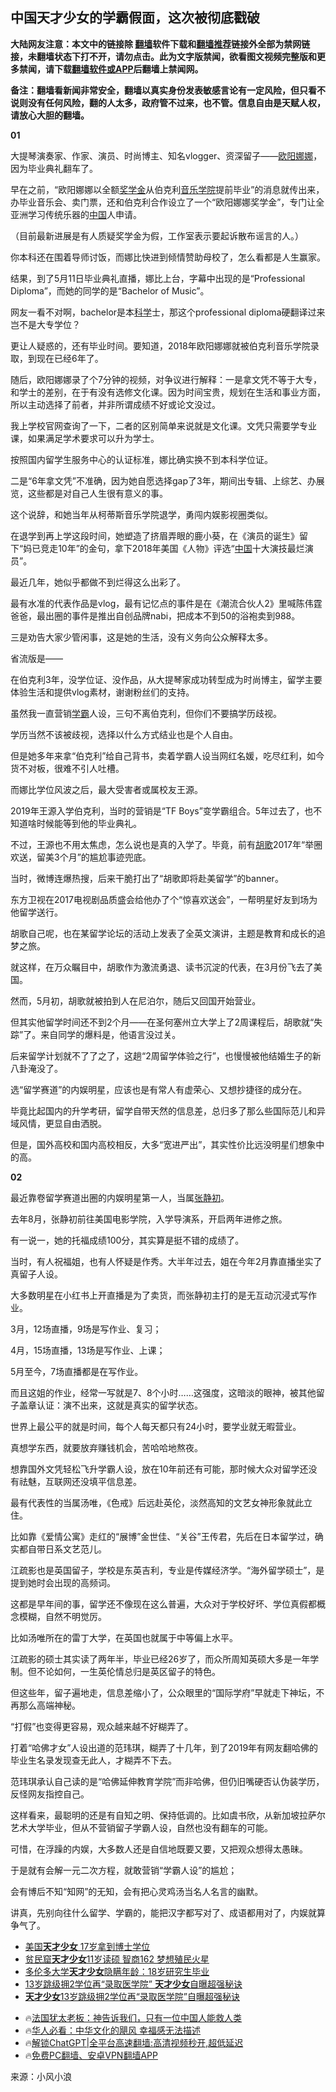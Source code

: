  <!-- 面包屑导航 --> <h2>中国天才少女的学霸假面，这次被彻底戳破</h2> <p class="notice"><b>大陆网友注意：本文中的链接除 <a href="https://github.com/bannedbook/fanqiang" >翻墙</a>软件下载和<a href="https://github.com/killgcd/justmysocks/blob/master/README.md">翻墙推荐</a>链接外全部为禁网链接，未翻墙状态下打不开，请勿点击。此为文字版禁闻，欲看图文视频完整版和更多禁闻，请下载<a href="https://github.com/bannedbook/fanqiang">翻墙软件或APP</a>后翻墙上禁闻网。</p><p>备注：翻墙看新闻非常安全，翻墙以真实身份发表敏感言论有一定风险，但只看不说则没有任何风险，翻的人太多，政府管不过来，也不管。信息自由是天赋人权，请放心大胆的翻墙。</b></p>  <div class="entry"> <p><strong>01</strong></p> <p>大提琴演奏家、作家、演员、时尚博主、知名vlogger、资深留子——<a href="https://www.bannedbook.org/bnews/tag/%e6%ac%a7%e9%98%b3%e5%a8%9c%e5%a8%9c/" class="st_tag internal_tag" rel="tag" title="标签 欧阳娜娜 下的日志">欧阳娜娜</a>，因为毕业典礼翻车了。</p> <p>早在之前，“欧阳娜娜以全额<a href="https://www.bannedbook.org/bnews/tag/%E5%A5%96%E5%AD%A6%E9%87%91/" class="st_tag internal_tag" rel="tag" title="标签 奖学金 下的日志">奖学金</a>从伯克利<a href="https://www.bannedbook.org/bnews/tag/%e9%9f%b3%e4%b9%90%e5%ad%a6%e9%99%a2/" class="st_tag internal_tag" rel="tag" title="标签 音乐学院 下的日志">音乐学院</a>提前毕业”的消息就传出来，办毕业音乐会、卖门票，还和伯克利合作设立了一个“欧阳娜娜奖学金”，专门让全亚洲学习传统乐器的<span class='wp_keywordlink_affiliate'><a href="https://www.bannedbook.org/" title="中国" target="_blank">中国</a></span>人申请。</p> <p>（目前最新进展是有人质疑奖学金为假，工作室表示要起诉散布谣言的人。）</p> <p>你本科还在围着导师讨饭，而娜比快进到倾情赞助母校了，怎么看都是人生赢家。</p> <p>结果，到了5月11日毕业典礼直播，娜比上台，字幕中出现的是“Professional Diploma”，而她的同学的是“Bachelor of Music”。</p> <p>网友一看不对啊，bachelor是本<span class='wp_keywordlink'><a href="https://www.bannedbook.org/forum11/topic309.html" title="禁片：“科学”的棍子" target="_blank">科学</a></span>士，那这个professional diploma硬翻译过来岂不是大专学位？</p> <p>更让人疑惑的，还有毕业时间。要知道，2018年欧阳娜娜就被伯克利音乐学院录取，到现在已经6年了。</p> <p>随后，欧阳娜娜录了个7分钟的视频，对争议进行解释：一是拿文凭不等于大专，和学士的差别，在于有没有选修文化课。因为时间宝贵，规划在生活和事业方面，所以主动选择了前者，并非所谓成绩不好或论文没过。</p> <p>我上学校官网查询了一下，二者的区别简单来说就是文化课。文凭只需要学专业课，如果满足学术要求可以升为学士。</p> <p>按照国内留学生服务中心的认证标准，娜比确实换不到本科学位证。</p> <p>二是“6年拿文凭”不准确，因为她自愿选择gap了3年，期间出专辑、上综艺、办展览，这些都是对自己人生很有意义的事。</p> <p>这个说辞，和她当年从柯蒂斯音乐学院退学，勇闯内娱影视圈类似。</p> <p>在退学到再上学这段时间，她塑造了挤眉弄眼的鹿小葵，在《演员的诞生》留下“妈已竞走10年”的金句，拿下2018年美国《人物》评选“<a href="https://www.bannedbook.org/bnews/tag/%E4%B8%AD%E5%9B%BD/" class="st_tag internal_tag" rel="tag" title="标签 中国 下的日志">中国</a>十大演技最烂演员”。</p> <p>最近几年，她似乎都做不到烂得这么出彩了。</p> <p>最有水准的代表作品是vlog，最有记忆点的事件是在《潮流合伙人2》里喊陈伟霆爸爸，最出圈的事件是推出自创品牌nabi，把成本不到50的浴袍卖到988。</p>  <p>三是劝告大家少管闲事，这是她的生活，没有义务向公众解释太多。</p> <p>省流版是——</p> <p>在伯克利3年，没学位证、没作品，从大提琴家成功转型成为时尚博主，留学主要体验生活和提供vlog素材，谢谢粉丝们的支持。</p> <p>虽然我一直营销<a href="https://www.bannedbook.org/bnews/tag/%e5%ad%a6%e9%9c%b8/" class="st_tag internal_tag" rel="tag" title="标签 学霸 下的日志">学霸</a>人设，三句不离伯克利，但你们不要搞学历歧视。</p> <p>学历当然不该被歧视，选择以什么方式结业也是个人自由。</p> <p>但是她多年来拿“伯克利”给自己背书，卖着学霸人设当网红名媛，吃尽红利，如今货不对板，很难不引人吐槽。</p> <p>而娜比学位风波之后，最大受害者或属校友王源。</p> <p>2019年王源入学伯克利，当时的营销是“TF Boys”变学霸组合。5年过去了，也不知道啥时候能等到他的毕业典礼。</p> <p>不过，王源也不用太焦虑，怎么说也是真的入学了。毕竟，前有<a href="https://www.bannedbook.org/bnews/tag/%e8%83%a1%e6%ad%8c/" class="st_tag internal_tag" rel="tag" title="标签 胡歌 下的日志">胡歌</a>2017年“举圈欢送，留美3个月”的尴尬事迹兜底。</p> <p>当时，微博连爆热搜，后来干脆打出了“胡歌即将赴美留学”的banner。</p> <p>东方卫视在2017电视剧品质盛会给他办了个“惊喜欢送会”，一帮明星好友到场为他留学送行。</p> <p>胡歌自己呢，也在某留学论坛的活动上发表了全英文演讲，主题是教育和成长的追梦之旅。</p> <p>就这样，在万众瞩目中，胡歌作为激流勇退、读书沉淀的代表，在3月份飞去了美国。</p> <p>然而，5月初，胡歌就被拍到人在尼泊尔，随后又回国开始营业。</p> <p>但其实他留学时间还不到2个月——在圣何塞州立大学上了2周课程后，胡歌就“失踪”了。来自同学的爆料是，他语言没过关。</p> <p>后来留学计划就不了了之了，这趟“2周留学体验之行”，也慢慢被他结婚生子的新八卦淹没了。</p>  <p>选“留学赛道”的内娱明星，应该也是有常人有虚荣心、又想抄捷径的成分在。</p> <p>毕竟比起国内的升学考研，留学自带天然的信息差，总归多了那么些国际范儿和异域风情，更显自由洒脱。</p> <p>但是，国外高校和国内高校相反，大多“宽进严出”，其实性价比远没明星们想象中的高。</p> <p><strong>02</strong></p> <p>最近靠卷留学赛道出圈的内娱明星第一人，当属<a href="https://www.bannedbook.org/bnews/tag/%e5%bc%a0%e9%9d%99%e5%88%9d/" class="st_tag internal_tag" rel="tag" title="标签 张静初 下的日志">张静初</a>。</p> <p>去年8月，张静初前往美国电影学院，入学导演系，开启两年进修之旅。</p> <p>有一说一，她的托福成绩100分，其实算是挺不错的成绩了。</p> <p>当时，有人祝福姐，也有人怀疑是作秀。大半年过去，姐在今年2月靠直播坐实了真留子人设。</p> <p>大多数明星在小红书上开直播是为了卖货，而张静初主打的是无互动沉浸式写作业。</p> <p>3月，12场直播，9场是写作业、复习；</p> <p>4月，15场直播，13场是写作业、上课；</p> <p>5月至今，7场直播都是在写作业。</p> <p>而且这姐的作业，经常一写就是7、8个小时……这强度，这暗淡的眼神，被其他留子盖章认证：演不出来，这就是真实的留学状态。</p> <p>世界上最公平的就是时间，每个人每天都只有24小时，要学业就无暇营业。</p> <p>真想学东西，就要放弃赚钱机会，苦哈哈地熬夜。</p> <p>想靠国外文凭轻松飞升学霸人设，放在10年前还有可能，那时候大众对留学还没有祛魅，互联网还没填平信息差。</p>  <p>最有代表性的当属汤唯，《色戒》后远赴英伦，淡然高知的文艺女神形象就此立住。</p> <p>比如靠《爱情公寓》走红的“展博”金世佳、“关谷”王传君，先后在日本留学过，确实都自带日系文艺范儿。</p> <p>江疏影也是英国留子，学校是东英吉利，专业是传媒经济学。“海外留学硕士”，是提到她时会出现的高频词。</p> <p>这都是早年间的事，留学还不像现在这么普遍，大众对于学校好坏、学位真假都概念模糊，自然不明觉厉。</p> <p>比如汤唯所在的雷丁大学，在英国也就属于中等偏上水平。</p> <p>江疏影的硕士其实读了两年半，毕业已经26岁了，而众所周知英硕大多是一年学制。但不论如何，一生英伦情总归是英区留子的特色。</p> <p>但这些年，留子遍地走，信息差缩小了，公众眼里的“国际学府”早就走下神坛，不再那么高端神秘。</p> <p>“打假”也变得更容易，观众越来越不好糊弄了。</p> <p>打着“哈佛才女”人设出道的范玮琪，糊弄了十几年，到了2019年有网友翻哈佛的毕业生名录发现查无此人，才糊弄不下去。</p> <p>范玮琪承认自己读的是“哈佛延伸教育学院”而非哈佛，但仍旧嘴硬否认伪装学历，反怪网友指控自己。</p> <p>这样看来，最聪明的还是有自知之明、保持低调的。比如虞书欣，从新加坡拉萨尔艺术大学毕业，但从不营销留子学霸人设，自然也没有翻车的可能。</p> <p>可惜，在浮躁的内娱，大多数人还是自信地既要又要，又把观众想得太愚昧。</p> <p>于是就有会解一元二次方程，就敢营销“学霸人设”的尴尬；</p> <p>会有博后不知“知网”的无知，会有把心灵鸡汤当名人名言的幽默。</p> <p>讲真，先别向往什么留学、学霸的，能把汉字都写对了、成语都用对了，内娱就算争气了。</p> <!--<div id="taboola-mid-1"></div>--><ul class='op-related-articles' title='相关阅读'> <li><a href='https://www.bannedbook.org/bnews/cnnews/20240516/2037344.html' target='_blank'>美国<b>天才少女</b> 17岁拿到博士学位</a></li> <li><a href='https://www.bannedbook.org/bnews/cnnews/20230510/1882255.html' target='_blank'>贫民窟<b>天才少女</b>11岁读硕 智商162 梦想殖民火星</a></li> <li><a href='https://www.bannedbook.org/bnews/cnnews/20221113/1810527.html' target='_blank'>多伦多大学<b>天才少女</b>隐瞒年龄：18岁研究生毕业</a></li> <li><a href='https://www.bannedbook.org/bnews/cnnews/20220725/1762550.html' target='_blank'>13岁跳级拥2学位再“录取医学院” <b>天才少女</b>自曝超强秘诀</a></li> <li><a href='https://www.bannedbook.org/bnews/topimagenews/20220723/1762032.html' target='_blank'><b>天才少女</b>13岁跳级拥2学位再“录取医学院”自曝超强秘诀</a></li> </ul> <ul class="texttj"> <li>🔥<a href="https://www.bannedbook.org/bnews/ssgc/20230219/1850782.html" target="_blank">法国犹太老板：神告诉我们，只有一位中国人能救人类</a></li> <li>🔥<a href="https://www.bannedbook.org/bnews/comments/20220220/1694796.html" target="_blank">华人必看：中华文化的飓风 幸福感无法描述</a></li> <li>🔥<a href="https://github.com/bannedbook/fanqiang/wiki/V2ray%E6%9C%BA%E5%9C%BA" target="_blank">解锁ChatGPT|全平台高速翻墙:高清视频秒开,超低延迟</a></li> <li>🔥<a href="https://github.com/bannedbook/fanqiang/wiki/%E7%A6%81%E9%97%BB%E7%BD%91%E5%AE%89%E5%8D%93%E7%BF%BB%E5%A2%99%E6%96%B0%E9%97%BBAPP" target="_blank">免费PC翻墙、安卓VPN翻墙APP</a></li> </ul><p class="src-info">来源：小风小浪 </p> <a name='sharetosocial'></a> <div style="margin-bottom:5px;padding-bottom:5px;clear:both"> <div id="archive-pix-1" class="banner-ads"> <!-- AuctionX Display platform tag START --> <div id="27602x728x90x621x_ADSLOT1" clicktrack="%%CLICK_URL_ESC%%"></div>  <!-- AuctionX Display platform tag END --> </div> <div id="archive-pix-2" class="banner-ads"> <!-- AuctionX Display platform tag START --> <div id="27556x300x250x621x_ADSLOT1" clicktrack="%%CLICK_URL_ESC%%" style="margin:0 auto;text-align:center"></div>  <!-- AuctionX Display platform tag END --> </div> </div>  <div id="archive-pix-1" class="banner-ads"> <!-- AuctionX Display platform tag START --> <div id="27603x728x90x621x_ADSLOT1" clicktrack="%%CLICK_URL_ESC%%"></div>  <!-- AuctionX Display platform tag END --> </div> </div><!--END ENTRY--> 